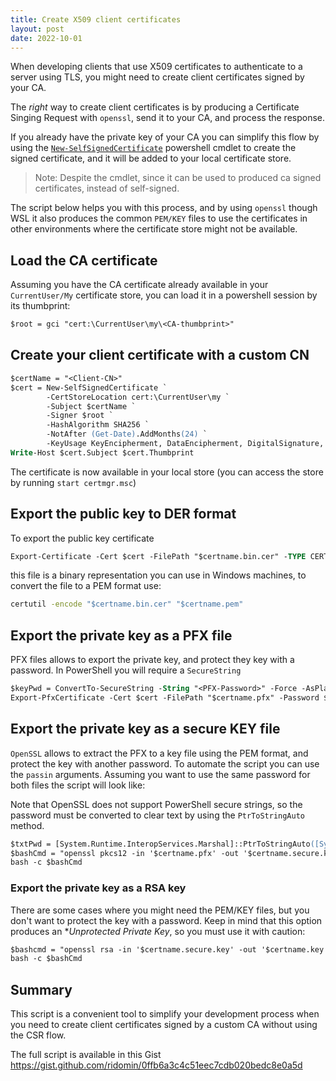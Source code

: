 ```yaml
---
title: Create X509 client certificates
layout: post
date: 2022-10-01
---
```


When developing clients that use X509 certificates to authenticate to a server using TLS, you might need to create client certificates signed by your CA.

The _right_ way to create client certificates is by producing a Certificate Singing Request with `openssl`, send it to your CA, and process the response.

If you already have the private key of your CA you can simplify this flow by using the [`New-SelfSignedCertificate`](https://learn.microsoft.com/en-us/powershell/module/pki/new-selfsignedcertificate?view=windowsserver2022-ps) powershell cmdlet to create the signed certificate, and it will be added to your local certificate store. 

> Note: Despite the cmdlet, since it can be used to produced ca signed certificates, instead of self-signed.

The script below helps you with this process, and by using `openssl` though WSL it also produces the common `PEM/KEY` files to use the certificates in other environments where the certificate store might not be available.

## Load the CA certificate

Assuming you have the CA certificate already available in your `CurrentUser/My` certificate store, you can load it in a powershell session by its thumbprint:

```ps
$root = gci "cert:\CurrentUser\my\<CA-thumbprint>"
```

## Create your client certificate with a custom CN

```ps
$certName = "<Client-CN>"
$cert = New-SelfSignedCertificate `
        -CertStoreLocation cert:\CurrentUser\my `
        -Subject $certName `
        -Signer $root `
        -HashAlgorithm SHA256 `
        -NotAfter (Get-Date).AddMonths(24) `
        -KeyUsage KeyEncipherment, DataEncipherment, DigitalSignature, NonRepudiation
Write-Host $cert.Subject $cert.Thumbprint 
```

The certificate is now available in your local store (you can access the store by running `start certmgr.msc`)

## Export the public key to DER format

To export the public key certificate

```ps
Export-Certificate -Cert $cert -FilePath "$certname.bin.cer" -TYPE CERT
```

this file is a binary representation you can use in Windows machines, to convert the file to a PEM format use:

```cmd
certutil -encode "$certname.bin.cer" "$certname.pem"
```

## Export the private key as a PFX file

PFX files allows to export the private key, and protect they key with a password. In PowerShell you will require a `SecureString`

```ps
$keyPwd = ConvertTo-SecureString -String "<PFX-Password>" -Force -AsPlainText
Export-PfxCertificate -Cert $cert -FilePath "$certname.pfx" -Password $keyPwd
```

## Export the private key as a secure KEY file

`OpenSSL` allows to extract the PFX to a key file using the PEM format, and protect the key with another password. To automate the script you can use the `passin` arguments. Assuming you want to use the same password for both files the script will look like:

Note that OpenSSL does not support PowerShell secure strings, so the password must be converted to clear text by using the `PtrToStringAuto` method.

```ps
$txtPwd = [System.Runtime.InteropServices.Marshal]::PtrToStringAuto([System.Runtime.InteropServices.Marshal]::SecureStringToBSTR($keyPwd))
$bashCmd = "openssl pkcs12 -in '$certname.pfx' -out '$certname.secure.key' -nodes -passin pass:'$txtPwd' -passout pass:'$txtPwd'"
bash -c $bashCmd
```

### Export the private key as a RSA key

There are some cases where you might need the PEM/KEY files, but you don't want to protect the key with a password. Keep in mind that this option produces an **Unprotected Private Key*, so you must use it with caution:

```ps
$bashcmd = "openssl rsa -in '$certname.secure.key' -out '$certname.key'"
bash -c $bashCmd
```

## Summary

This script is a convenient tool to simplify your development process when you need to create client certificates signed by a custom CA without using the CSR flow.

The full script is available in this Gist https://gist.github.com/ridomin/0ffb6a3c4c51eec7cdb020bedc8e0a5d